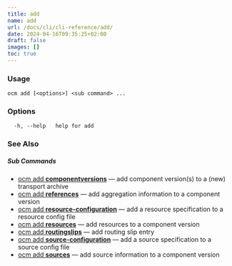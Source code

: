 ```yaml
---
title: add
name: add
url: /docs/cli/cli-reference/add/
date: 2024-04-16T09:35:25+02:00
draft: false
images: []
toc: true
---
```

### Usage

```
ocm add [<options>] <sub command> ...
```

### Options

```
  -h, --help   help for add
```

### See Also



##### Sub Commands

* [ocm add <b>componentversions</b>](/docs/cli/cli-reference/add/componentversions)	 &mdash; add component version(s) to a (new) transport archive
* [ocm add <b>references</b>](/docs/cli/cli-reference/add/references)	 &mdash; add aggregation information to a component version
* [ocm add <b>resource-configuration</b>](/docs/cli/cli-reference/add/resource-configuration)	 &mdash; add a resource specification to a resource config file
* [ocm add <b>resources</b>](/docs/cli/cli-reference/add/resources)	 &mdash; add resources to a component version
* [ocm add <b>routingslips</b>](/docs/cli/cli-reference/add/routingslips)	 &mdash; add routing slip entry
* [ocm add <b>source-configuration</b>](/docs/cli/cli-reference/add/source-configuration)	 &mdash; add a source specification to a source config file
* [ocm add <b>sources</b>](/docs/cli/cli-reference/add/sources)	 &mdash; add source information to a component version

